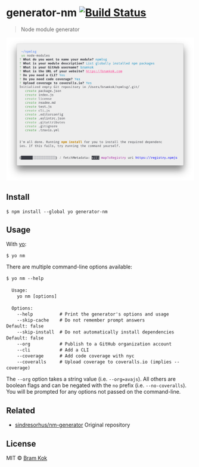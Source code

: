 # generator-nm [![Build Status](https://travis-ci.org/bramkok/generator-nm.svg?branch=master)](https://travis-ci.org/bramkok/generator-nm)

> Node module generator

![](screenshot.png)


## Install

```
$ npm install --global yo generator-nm
```


## Usage

With [yo](https://github.com/yeoman/yo):

```
$ yo nm
```

There are multiple command-line options available:

```
$ yo nm --help

  Usage:
    yo nm [options]

  Options:
    --help          # Print the generator's options and usage
    --skip-cache    # Do not remember prompt answers              Default: false
    --skip-install  # Do not automatically install dependencies   Default: false
    --org           # Publish to a GitHub organization account
    --cli           # Add a CLI
    --coverage      # Add code coverage with nyc
    --coveralls     # Upload coverage to coveralls.io (implies --coverage)
```

The `--org` option takes a string value (i.e. `--org=avajs`). All others are
boolean flags and can be negated with the `no` prefix (i.e. `--no-coveralls`).
You will be prompted for any options not passed on the command-line.

## Related

- [sindresorhus/nm-generator](https://github.com/sindresorhus/nm-generator)
Original repository

## License

MIT © [Bram Kok](https://bramkok.com)
